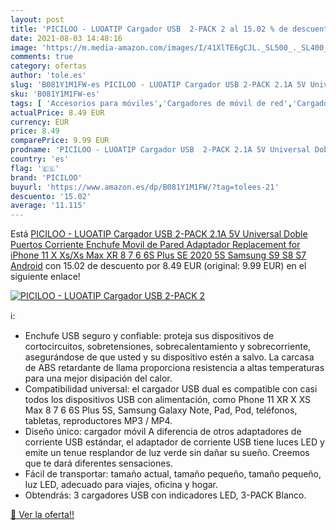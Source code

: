 ```yaml
---
layout: post
title: 'PICILOO - LUOATIP Cargador USB  2-PACK 2 al 15.02 % de descuento'
date: 2021-08-03 14:48:16
image: 'https://m.media-amazon.com/images/I/41XlTE6gCJL._SL500_._SL400_.jpg'
comments: true
category: ofertas
author: 'tole.es'
slug: 'B081Y1M1FW-es PICILOO - LUOATIP Cargador USB 2-PACK 2.1A 5V Universal...'
sku: 'B081Y1M1FW-es'
tags: [ 'Accesorios para móviles','Cargadores de móvil de red','Cargadores para móviles','Comunicación móvil y accesorios','Electrónica','iphone','piciloo', ]
actualPrice: 8.49 EUR
currency: EUR
price: 8.49
comparePrice: 9.99 EUR
prodname: 'PICILOO - LUOATIP Cargador USB  2-PACK 2.1A 5V Universal Doble Puertos Corriente Enchufe Movil de Pared Adaptador Replacement for iPhone 11 X Xs/Xs Max XR 8 7 6 6S Plus SE 2020 5S  Samsung S9 S8 S7  Android'
country: 'es'
flag: '🇪🇸'
brand: 'PICILOO'
buyurl: 'https://www.amazon.es/dp/B081Y1M1FW/?tag=tolees-21'
descuento: '15.02'
average: '11.115'
---
```


Está [PICILOO - LUOATIP Cargador USB  2-PACK 2.1A 5V Universal Doble Puertos Corriente Enchufe Movil de Pared Adaptador Replacement for iPhone 11 X Xs/Xs Max XR 8 7 6 6S Plus SE 2020 5S  Samsung S9 S8 S7  Android](https://www.amazon.es/dp/B081Y1M1FW/?tag=tolees-21) con 15.02 de descuento por 8.49 EUR (original: 9.99 EUR) en el siguiente enlace!

[![PICILOO - LUOATIP Cargador USB  2-PACK 2](https://m.media-amazon.com/images/I/41XlTE6gCJL._SL500_._SL400_.jpg)](https://www.amazon.es/dp/B081Y1M1FW/?tag=tolees-21)

ℹ️:

- Enchufe USB seguro y confiable: proteja sus dispositivos de cortocircuitos, sobretensiones, sobrecalentamiento y sobrecorriente, asegurándose de que usted y su dispositivo estén a salvo. La carcasa de ABS retardante de llama proporciona resistencia a altas temperaturas para una mejor disipación del calor.
- Compatibilidad universal: el cargador USB dual es compatible con casi todos los dispositivos USB con alimentación, como Phone 11 XR X XS Max 8 7 6 6S Plus 5S, Samsung Galaxy Note, Pad, Pod, teléfonos, tabletas, reproductores MP3 / MP4.
- Diseño único: cargador móvil A diferencia de otros adaptadores de corriente USB estándar, el adaptador de corriente USB tiene luces LED y emite un tenue resplandor de luz verde sin dañar su sueño. Creemos que te dará diferentes sensaciones.
- Fácil de transportar: tamaño actual, tamaño pequeño, tamaño pequeño, luz LED, adecuado para viajes, oficina y hogar.
- Obtendrás: 3 cargadores USB con indicadores LED, 3-PACK Blanco.

[🛒 Ver la oferta!!](https://www.amazon.es/dp/B081Y1M1FW/?tag=tolees-21)
